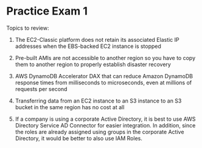 # Practice Exam 1

Topics to review:

1. The EC2-Classic platform does not retain its associated Elastic IP addresses when the EBS-backed EC2 instance is stopped

2. Pre-built AMIs are not accessible to another region so you have to copy them to another region to properly establish disaster recovery

3. AWS DynamoDB Accelerator DAX that can reduce Amazon DynamoDB response times from milliseconds to microseconds, even at millions of requests per second

4. Transferring data from an EC2 instance to an S3 instance to an S3 bucket in the same region has no cost at all

5. If a company is using a corporate Active Directory, it is best to use AWS Directory Service AD Connector for easier integration. In addition, since the roles are already assigned using groups in the corporate Active Directory, it would be better to also use IAM Roles.
